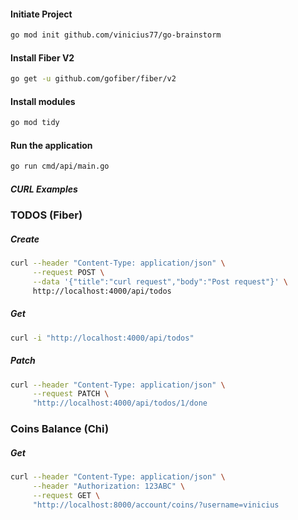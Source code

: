 #### Initiate Project

```bash
go mod init github.com/vinicius77/go-brainstorm
```

#### Install Fiber V2

```bash
go get -u github.com/gofiber/fiber/v2
```

#### Install modules

```bash
go mod tidy
```

#### Run the application

```bash
go run cmd/api/main.go
```

##### CURL Examples

### TODOS (Fiber)

##### Create

```bash
curl --header "Content-Type: application/json" \
     --request POST \
     --data '{"title":"curl request","body":"Post request"}' \
     http://localhost:4000/api/todos
```

##### Get

```bash
curl -i "http://localhost:4000/api/todos"
```

##### Patch

```bash
curl --header "Content-Type: application/json" \
     --request PATCH \
     "http://localhost:4000/api/todos/1/done
```

### Coins Balance (Chi)

##### Get

```bash
curl --header "Content-Type: application/json" \
     --header "Authorization: 123ABC" \
     --request GET \
     "http://localhost:8000/account/coins/?username=vinicius
```
